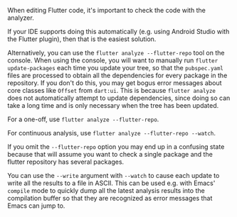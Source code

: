 When editing Flutter code, it's important to check the code with the analyzer.

If your IDE supports doing this automatically (e.g. using Android Studio with
the Flutter plugin), then that is the easiest solution.

Alternatively, you can use the `flutter analyze --flutter-repo` tool on the
console. When using the console, you will want to manually run
`flutter update-packages` each time you update your tree, so that the
`pubspec.yaml` files are processed to obtain all the dependencies for every
package in the repository. If you don't do this, you may get bogus error
messages about core classes like `Offset` from `dart:ui`. This is because
`flutter analyze` does not automatically attempt to update dependencies, since
doing so can take a long time and is only necessary when the tree has been
updated.

For a one-off, use `flutter analyze --flutter-repo`.

For continuous analysis, use `flutter analyze --flutter-repo --watch`.

If you omit the `--flutter-repo` option you may end up in a confusing state
because that will assume you want to check a single package and the flutter
repository has several packages.

You can use the `--write` argument with `--watch` to cause each update to write
all the results to a file in ASCII. This can be used e.g. with Emacs' `compile`
mode to quickly dump all the latest analysis results into the compilation buffer
so that they are recognized as error messages that Emacs can jump to.
